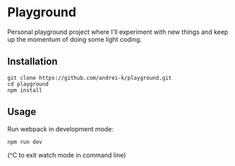 # Playground

Personal playground project where I'll experiment with new things and keep up the momentum of doing some light coding.

## Installation

```
git clone https://github.com/andrei-k/playground.git
cd playground
npm install
```

## Usage

Run webpack in development mode:
```
npm run dev
```
(^C to exit watch mode in command line)